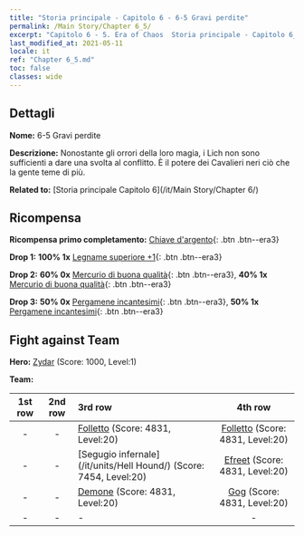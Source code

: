 ```yaml
---
title: "Storia principale - Capitolo 6 - 6-5 Gravi perdite"
permalink: /Main Story/Chapter 6_5/
excerpt: "Capitolo 6 - 5. Era of Chaos  Storia principale - Capitolo 6_5. 6-5 Gravi perdite"
last_modified_at: 2021-05-11
locale: it
ref: "Chapter 6_5.md"
toc: false
classes: wide
---
```


## Dettagli

 **Nome:** 6-5 Gravi perdite

 **Descrizione:** Nonostante gli orrori della loro magia, i Lich non sono sufficienti a dare una svolta al conflitto. È il potere dei Cavalieri neri ciò che la gente teme di più.

 **Related to:** [Storia principale Capitolo 6](/it/Main Story/Chapter 6/)

## Ricompensa

 **Ricompensa primo completamento:** [Chiave d'argento](/ItemsIT/con_693/){: .btn .btn--era3}

 **Drop 1:** **100% 1x** [Legname superiore +1](/ItemsIT/mat_20/){: .btn .btn--era3}

 **Drop 2:** **60% 0x** [Mercurio di buona qualità](/ItemsIT/mat_14/){: .btn .btn--era3}, **40% 1x** [Mercurio di buona qualità](/ItemsIT/mat_14/){: .btn .btn--era3}

 **Drop 3:** **50% 0x** [Pergamene incantesimi](/ItemsIT/con_694/){: .btn .btn--era3}, **50% 1x** [Pergamene incantesimi](/ItemsIT/con_694/){: .btn .btn--era3}


## Fight against Team
 **Hero:** [Zydar](/it/heroes/Zydar/) (Score: 1000, Level:1)

 **Team:**


  | 1st row | 2nd row | 3rd row | 4th row |
  |:----:|:----:|:----|:----:|
  | - | - | [Folletto](/it/units/Imp/) (Score: 4831, Level:20)  | [Folletto](/it/units/Imp/) (Score: 4831, Level:20)  |
  | - | - | [Segugio infernale](/it/units/Hell Hound/) (Score: 7454, Level:20)  | [Efreet](/it/units/Efreeti/) (Score: 4831, Level:20)  |
  | - | - | [Demone](/it/units/Demon/) (Score: 4831, Level:20)  | [Gog](/it/units/Gog/) (Score: 4831, Level:20)  |
  | - | - | - | - |


